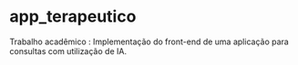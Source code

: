 # app_terapeutico
Trabalho acadêmico : Implementação do front-end de uma aplicação para consultas com utilização de IA.
